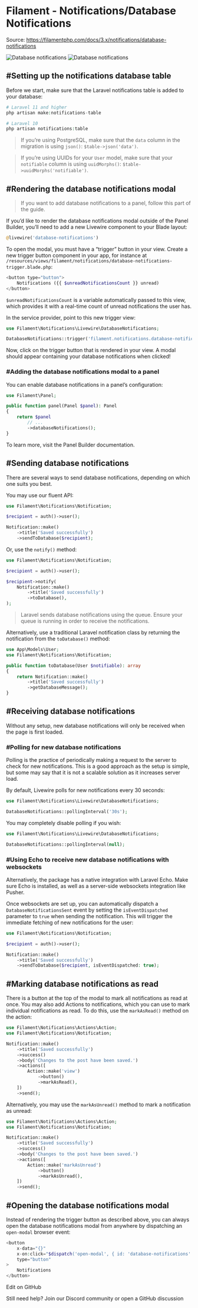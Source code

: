 # Filament - Notifications/Database Notifications

Source: https://filamentphp.com/docs/3.x/notifications/database-notifications

![Database notifications](/docs/3.x/images/light/notifications/database.jpg) ![Database notifications](/docs/3.x/images/dark/notifications/database.jpg)

#Setting up the notifications database table
--------------------------------------------

Before we start, make sure that the Laravel notifications table is added to your database:

```php
# Laravel 11 and higher
php artisan make:notifications-table

# Laravel 10
php artisan notifications:table

```
> If you’re using PostgreSQL, make sure that the `data` column in the migration is using `json()`: `$table->json('data')`.

> If you’re using UUIDs for your `User` model, make sure that your `notifiable` column is using `uuidMorphs()`: `$table->uuidMorphs('notifiable')`.

#Rendering the database notifications modal
-------------------------------------------

> If you want to add database notifications to a panel, follow this part of the guide.

If you’d like to render the database notifications modal outside of the Panel Builder, you’ll need to add a new Livewire component to your Blade layout:

```php
@livewire('database-notifications')

```
To open the modal, you must have a “trigger” button in your view. Create a new trigger button component in your app, for instance at `/resources/views/filament/notifications/database-notifications-trigger.blade.php`:

```php
<button type="button">
    Notifications ({{ $unreadNotificationsCount }} unread)
</button>

```
`$unreadNotificationsCount` is a variable automatically passed to this view, which provides it with a real-time count of unread notifications the user has.

In the service provider, point to this new trigger view:

```php
use Filament\Notifications\Livewire\DatabaseNotifications;

DatabaseNotifications::trigger('filament.notifications.database-notifications-trigger');

```
Now, click on the trigger button that is rendered in your view. A modal should appear containing your database notifications when clicked!

### #Adding the database notifications modal to a panel

You can enable database notifications in a panel’s configuration:

```php
use Filament\Panel;

public function panel(Panel $panel): Panel
{
    return $panel
        // ...
        ->databaseNotifications();
}

```
To learn more, visit the Panel Builder documentation.

#Sending database notifications
-------------------------------

There are several ways to send database notifications, depending on which one suits you best.

You may use our fluent API:

```php
use Filament\Notifications\Notification;

$recipient = auth()->user();

Notification::make()
    ->title('Saved successfully')
    ->sendToDatabase($recipient);

```
Or, use the `notify()` method:

```php
use Filament\Notifications\Notification;

$recipient = auth()->user();

$recipient->notify(
    Notification::make()
        ->title('Saved successfully')
        ->toDatabase(),
);

```
> Laravel sends database notifications using the queue. Ensure your queue is running in order to receive the notifications.

Alternatively, use a traditional Laravel notification class by returning the notification from the `toDatabase()` method:

```php
use App\Models\User;
use Filament\Notifications\Notification;

public function toDatabase(User $notifiable): array
{
    return Notification::make()
        ->title('Saved successfully')
        ->getDatabaseMessage();
}

```
#Receiving database notifications
---------------------------------

Without any setup, new database notifications will only be received when the page is first loaded.

### #Polling for new database notifications

Polling is the practice of periodically making a request to the server to check for new notifications. This is a good approach as the setup is simple, but some may say that it is not a scalable solution as it increases server load.

By default, Livewire polls for new notifications every 30 seconds:

```php
use Filament\Notifications\Livewire\DatabaseNotifications;

DatabaseNotifications::pollingInterval('30s');

```
You may completely disable polling if you wish:

```php
use Filament\Notifications\Livewire\DatabaseNotifications;

DatabaseNotifications::pollingInterval(null);

```
### #Using Echo to receive new database notifications with websockets

Alternatively, the package has a native integration with Laravel Echo. Make sure Echo is installed, as well as a server-side websockets integration like Pusher.

Once websockets are set up, you can automatically dispatch a `DatabaseNotificationsSent` event by setting the `isEventDispatched` parameter to `true` when sending the notification. This will trigger the immediate fetching of new notifications for the user:

```php
use Filament\Notifications\Notification;

$recipient = auth()->user();

Notification::make()
    ->title('Saved successfully')
    ->sendToDatabase($recipient, isEventDispatched: true);

```
#Marking database notifications as read
---------------------------------------

There is a button at the top of the modal to mark all notifications as read at once. You may also add Actions to notifications, which you can use to mark individual notifications as read. To do this, use the `markAsRead()` method on the action:

```php
use Filament\Notifications\Actions\Action;
use Filament\Notifications\Notification;

Notification::make()
    ->title('Saved successfully')
    ->success()
    ->body('Changes to the post have been saved.')
    ->actions([
        Action::make('view')
            ->button()
            ->markAsRead(),
    ])
    ->send();

```
Alternatively, you may use the `markAsUnread()` method to mark a notification as unread:

```php
use Filament\Notifications\Actions\Action;
use Filament\Notifications\Notification;

Notification::make()
    ->title('Saved successfully')
    ->success()
    ->body('Changes to the post have been saved.')
    ->actions([
        Action::make('markAsUnread')
            ->button()
            ->markAsUnread(),
    ])
    ->send();

```
#Opening the database notifications modal
-----------------------------------------

Instead of rendering the trigger button as described above, you can always open the database notifications modal from anywhere by dispatching an `open-modal` browser event:

```php
<button
    x-data="{}"
    x-on:click="$dispatch('open-modal', { id: 'database-notifications' })"
    type="button"
>
    Notifications
</button>

```
Edit on GitHub

Still need help? Join our Discord community or open a GitHub discussion